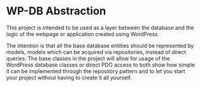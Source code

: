 # WP-DB Abstraction

This project is intended to be used as a layer between the database and the logic of the webpage or application created using WordPress.  

The intention is that all the base database entities should be represented by models, models which can be acquired via repositories, instead of direct queries.
The base classes in the project will allow for usage of the WordPress database classes or direct PDO access to both show how simple it can be implemented through the repository pattern
and to let you start your project without having to create it all yourself.
